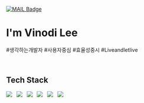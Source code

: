 
[![MAIL Badge](https://img.shields.io/badge/-MAIL-ledorange)](mailto:leevinodi@gmail.com)
# I'm Vinodi Lee
<p>#생각하는개발자 #사용자중심 #효율성중시 #Liveandletlive</p>
</br>

## Tech Stack
<img src="https://img.icons8.com/office/38/null/react.png"/>&nbsp;&nbsp;
<img src="https://img.icons8.com/color/40/null/javascript--v1.png"/>&nbsp;&nbsp;
<img src="https://img.icons8.com/color/40/null/typescript.png"/>&nbsp;&nbsp;
<img src="https://img.icons8.com/color/38/null/angularjs.png"/>&nbsp;&nbsp;
<img src="https://img.icons8.com/color/40/null/java-coffee-cup-logo--v1.png"/>&nbsp;&nbsp;
<img src="https://img.icons8.com/color/38/null/spring-logo.png"/>&nbsp;&nbsp;
<br></br>

<!-- ![Vinodi's GitHub stats](https://github-readme-stats.vercel.app/api?username=Vinodi-skLee&show_icons=true&theme=vue-dark) -->
  
<!-- [![Hits](https://hits.seeyoufarm.com/api/count/incr/badge.svg?url=https%3A%2F%2Fgithub.com%2FVinodi-skLee&count_bg=%23949494&title_bg=%23949494&icon=bilibili.svg&icon_color=%23FFFFFF&title=hits&edge_flat=false)](https://hits.seeyoufarm.com)
 -->
